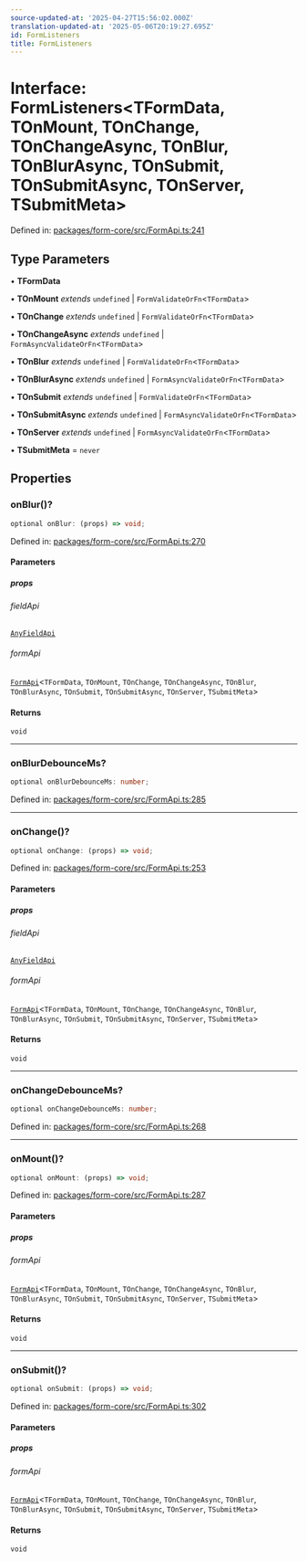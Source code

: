 ```yaml
---
source-updated-at: '2025-04-27T15:56:02.000Z'
translation-updated-at: '2025-05-06T20:19:27.695Z'
id: FormListeners
title: FormListeners
---
```


<!-- DO NOT EDIT: this page is autogenerated from the type comments -->

# Interface: FormListeners\<TFormData, TOnMount, TOnChange, TOnChangeAsync, TOnBlur, TOnBlurAsync, TOnSubmit, TOnSubmitAsync, TOnServer, TSubmitMeta\>

Defined in: [packages/form-core/src/FormApi.ts:241](https://github.com/TanStack/form/blob/main/packages/form-core/src/FormApi.ts#L241)

## Type Parameters

• **TFormData**

• **TOnMount** *extends* `undefined` \| `FormValidateOrFn`\<`TFormData`\>

• **TOnChange** *extends* `undefined` \| `FormValidateOrFn`\<`TFormData`\>

• **TOnChangeAsync** *extends* `undefined` \| `FormAsyncValidateOrFn`\<`TFormData`\>

• **TOnBlur** *extends* `undefined` \| `FormValidateOrFn`\<`TFormData`\>

• **TOnBlurAsync** *extends* `undefined` \| `FormAsyncValidateOrFn`\<`TFormData`\>

• **TOnSubmit** *extends* `undefined` \| `FormValidateOrFn`\<`TFormData`\>

• **TOnSubmitAsync** *extends* `undefined` \| `FormAsyncValidateOrFn`\<`TFormData`\>

• **TOnServer** *extends* `undefined` \| `FormAsyncValidateOrFn`\<`TFormData`\>

• **TSubmitMeta** = `never`

## Properties

### onBlur()?

```ts
optional onBlur: (props) => void;
```

Defined in: [packages/form-core/src/FormApi.ts:270](https://github.com/TanStack/form/blob/main/packages/form-core/src/FormApi.ts#L270)

#### Parameters

##### props

###### fieldApi

[`AnyFieldApi`](../type-aliases/anyfieldapi.md)

###### formApi

[`FormApi`](../classes/formapi.md)\<`TFormData`, `TOnMount`, `TOnChange`, `TOnChangeAsync`, `TOnBlur`, `TOnBlurAsync`, `TOnSubmit`, `TOnSubmitAsync`, `TOnServer`, `TSubmitMeta`\>

#### Returns

`void`

***

### onBlurDebounceMs?

```ts
optional onBlurDebounceMs: number;
```

Defined in: [packages/form-core/src/FormApi.ts:285](https://github.com/TanStack/form/blob/main/packages/form-core/src/FormApi.ts#L285)

***

### onChange()?

```ts
optional onChange: (props) => void;
```

Defined in: [packages/form-core/src/FormApi.ts:253](https://github.com/TanStack/form/blob/main/packages/form-core/src/FormApi.ts#L253)

#### Parameters

##### props

###### fieldApi

[`AnyFieldApi`](../type-aliases/anyfieldapi.md)

###### formApi

[`FormApi`](../classes/formapi.md)\<`TFormData`, `TOnMount`, `TOnChange`, `TOnChangeAsync`, `TOnBlur`, `TOnBlurAsync`, `TOnSubmit`, `TOnSubmitAsync`, `TOnServer`, `TSubmitMeta`\>

#### Returns

`void`

***

### onChangeDebounceMs?

```ts
optional onChangeDebounceMs: number;
```

Defined in: [packages/form-core/src/FormApi.ts:268](https://github.com/TanStack/form/blob/main/packages/form-core/src/FormApi.ts#L268)

***

### onMount()?

```ts
optional onMount: (props) => void;
```

Defined in: [packages/form-core/src/FormApi.ts:287](https://github.com/TanStack/form/blob/main/packages/form-core/src/FormApi.ts#L287)

#### Parameters

##### props

###### formApi

[`FormApi`](../classes/formapi.md)\<`TFormData`, `TOnMount`, `TOnChange`, `TOnChangeAsync`, `TOnBlur`, `TOnBlurAsync`, `TOnSubmit`, `TOnSubmitAsync`, `TOnServer`, `TSubmitMeta`\>

#### Returns

`void`

***

### onSubmit()?

```ts
optional onSubmit: (props) => void;
```

Defined in: [packages/form-core/src/FormApi.ts:302](https://github.com/TanStack/form/blob/main/packages/form-core/src/FormApi.ts#L302)

#### Parameters

##### props

###### formApi

[`FormApi`](../classes/formapi.md)\<`TFormData`, `TOnMount`, `TOnChange`, `TOnChangeAsync`, `TOnBlur`, `TOnBlurAsync`, `TOnSubmit`, `TOnSubmitAsync`, `TOnServer`, `TSubmitMeta`\>

#### Returns

`void`
